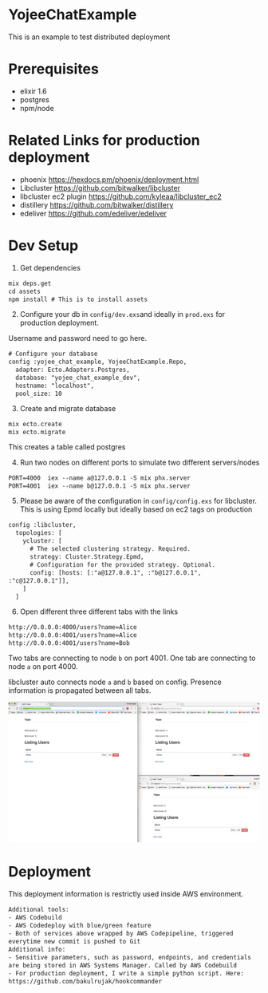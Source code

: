 # YojeeChatExample
This is an example to test distributed deployment

# Prerequisites
- elixir 1.6
- postgres
- npm/node

# Related Links for production deployment
- phoenix  https://hexdocs.pm/phoenix/deployment.html
- Libcluster https://github.com/bitwalker/libcluster
- libcluster ec2 plugin https://github.com/kyleaa/libcluster_ec2
- distillery https://github.com/bitwalker/distillery
- edeliver https://github.com/edeliver/edeliver

# Dev Setup

1) Get dependencies
```
mix deps.get
cd assets
npm install # This is to install assets

```
2) Configure your db in `config/dev.exs`and ideally in `prod.exs` for production deployment.

 Username and password need to go here.
```
# Configure your database
config :yojee_chat_example, YojeeChatExample.Repo,
  adapter: Ecto.Adapters.Postgres,
  database: "yojee_chat_example_dev",
  hostname: "localhost",
  pool_size: 10
```

3)  Create and migrate database
```
mix ecto.create
mix ecto.migrate
```
This creates a table called postgres

4) Run two nodes on different ports to simulate two different servers/nodes
```
PORT=4000  iex --name a@127.0.0.1 -S mix phx.server
PORT=4001  iex --name b@127.0.0.1 -S mix phx.server
```

5) Please be aware of the configuration in `config/config.exs` for libcluster.
This is using Epmd locally but ideally based on ec2 tags on production
```
config :libcluster,
  topologies: [
    ycluster: [
      # The selected clustering strategy. Required.
      strategy: Cluster.Strategy.Epmd,
      # Configuration for the provided strategy. Optional.
      config: [hosts: [:"a@127.0.0.1", :"b@127.0.0.1", :"c@127.0.0.1"]],
    ]
  ]
```

6) Open different three different tabs with the links
```
http://0.0.0.0:4000/users?name=Alice
http://0.0.0.0:4001/users?name=Alice
http://0.0.0.0:4001/users?name=Bob
```
Two tabs are connecting to node `b` on port 4001.
One tab are connecting to node `a` on port 4000.

libcluster auto connects node `a` and `b` based on config. Presence information is propagated between all tabs.

![presence](./images/presence.png)

# Deployment

This deployment information is restrictly used inside AWS environment.
```
Additional tools:
- AWS Codebuild
- AWS Codedeploy with blue/green feature
- Both of services above wrapped by AWS Codepipeline, triggered everytime new commit is pushed to Git
Additional info:
- Sensitive parameters, such as password, endpoints, and credentials are being stored in AWS Systems Manager. Called by AWS Codebuild
- For production deployment, I write a simple python script. Here: https://github.com/bakulrujak/hookcommander
```

